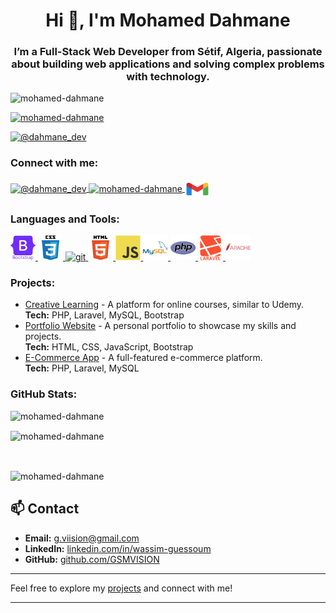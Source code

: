 <h1 align="center">Hi 👋, I'm Mohamed Dahmane</h1>
<h3 align="center">I’m a Full-Stack Web Developer from Sétif, Algeria, passionate about building web applications and solving complex problems with technology.</h3>
<p align="left"> 
  <img src="https://komarev.com/ghpvc/?username=mohamed-dahmane&label=Profile%20views&color=0e75b6&style=flat" alt="mohamed-dahmane" /> 
</p>
<p align="left"> 
  <a href="https://github.com/ryo-ma/github-profile-trophy">
    <img src="https://github-profile-trophy.vercel.app/?username=mohamed-dahmane" alt="mohamed-dahmane" />
  </a> 
</p>
<p align="left"> 
  <a href="https://twitter.com/@dahmane_dev" target="blank">
    <img src="https://img.shields.io/twitter/follow/@dahmane_dev?logo=twitter&style=for-the-badge" alt="@dahmane_dev" />
  </a> 
</p>
<h3 align="left">Connect with me:</h3>
<p align="left">
  <a href="https://twitter.com/@dahmane_dev" target="blank">
    <img align="center" src="https://raw.githubusercontent.com/rahuldkjain/github-profile-readme-generator/master/src/images/icons/Social/twitter.svg" alt="@dahmane_dev" height="30" width="40" />
  </a>
  <a href="https://linkedin.com/in/mohamed-dahmane" target="blank">
    <img align="center" src="https://raw.githubusercontent.com/rahuldkjain/github-profile-readme-generator/master/src/images/icons/Social/linked-in-alt.svg" alt="mohamed-dahmane" height="30" width="40" />
  </a>
  <a href="mailto:mohamed.dahmane@example.com" target="blank">
    <img align="center" src="https://raw.githubusercontent.com/rahuldkjain/github-profile-readme-generator/master/src/images/icons/Social/gmail.svg" alt="mohamed.dahmane@example.com" height="30" width="40" />
  </a>
</p>
<h3 align="left">Languages and Tools:</h3>
<p align="left"> 
  <a href="https://getbootstrap.com" target="_blank" rel="noreferrer">
    <img src="https://raw.githubusercontent.com/devicons/devicon/master/icons/bootstrap/bootstrap-plain-wordmark.svg" alt="bootstrap" width="40" height="40"/> 
  </a> 
  <a href="https://www.w3schools.com/css/" target="_blank" rel="noreferrer">
    <img src="https://raw.githubusercontent.com/devicons/devicon/master/icons/css3/css3-original-wordmark.svg" alt="css3" width="40" height="40"/>
  </a> 
  <a href="https://git-scm.com/" target="_blank" rel="noreferrer">
    <img src="https://www.vectorlogo.zone/logos/git-scm/git-scm-icon.svg" alt="git" width="40" height="40"/> 
  </a> 
  <a href="https://www.w3.org/html/" target="_blank" rel="noreferrer">
    <img src="https://raw.githubusercontent.com/devicons/devicon/master/icons/html5/html5-original-wordmark.svg" alt="html5" width="40" height="40"/> 
  </a> 
  <a href="https://developer.mozilla.org/en-US/docs/Web/JavaScript" target="_blank" rel="noreferrer">
    <img src="https://raw.githubusercontent.com/devicons/devicon/master/icons/javascript/javascript-original.svg" alt="javascript" width="40" height="40"/> 
  </a> 
  <a href="https://www.mysql.com/" target="_blank" rel="noreferrer">
    <img src="https://raw.githubusercontent.com/devicons/devicon/master/icons/mysql/mysql-original-wordmark.svg" alt="mysql" width="40" height="40"/> 
  </a> 
  <a href="https://www.php.net" target="_blank" rel="noreferrer">
    <img src="https://raw.githubusercontent.com/devicons/devicon/master/icons/php/php-original.svg" alt="php" width="40" height="40"/> 
  </a> 
  <a href="https://laravel.com" target="_blank" rel="noreferrer">
    <img src="https://raw.githubusercontent.com/devicons/devicon/master/icons/laravel/laravel-plain-wordmark.svg" alt="laravel" width="40" height="40"/> 
  </a> 
  <a href="https://www.apachefriends.org/index.html" target="_blank" rel="noreferrer">
    <img src="https://raw.githubusercontent.com/devicons/devicon/master/icons/apache/apache-original-wordmark.svg" alt="apache" width="40" height="40"/> 
  </a> 
</p>
<h3 align="left">Projects:</h3>
<p align="left">
  <ul>
    <li><a href="https://github.com/username/creative-learning">Creative Learning</a> - A platform for online courses, similar to Udemy. <br>
      <strong>Tech:</strong> PHP, Laravel, MySQL, Bootstrap
    </li>
    <li><a href="https://github.com/username/portfolio-website">Portfolio Website</a> - A personal portfolio to showcase my skills and projects. <br>
      <strong>Tech:</strong> HTML, CSS, JavaScript, Bootstrap
    </li>
    <li><a href="https://github.com/username/e-commerce-app">E-Commerce App</a> - A full-featured e-commerce platform. <br>
      <strong>Tech:</strong> PHP, Laravel, MySQL
    </li>
  </ul>
</p>
<h3 align="left">GitHub Stats:</h3>
<p>
  <img align="left" src="https://github-readme-stats.vercel.app/api/top-langs?username=mohamed-dahmane&show_icons=true&locale=en&layout=compact" alt="mohamed-dahmane" />
</p>
<br>
<p>
  <img align="center" src="https://github-readme-stats.vercel.app/api?username=mohamed-dahmane&show_icons=true&locale=en" alt="mohamed-dahmane" />
</p>
<br>
<p>
  <img align="center" src="https://github-readme-streak-stats.herokuapp.com/?user=mohamed-dahmane&" alt="mohamed-dahmane" />
</p>

## 📫 Contact

- **Email:** g.viision@gmail.com
- **LinkedIn:** [linkedin.com/in/wassim-guessoum](https://www.linkedin.com/in/wassim-guessoum/)
- **GitHub:** [github.com/GSMVISION](https://github.com/mohamed-dahmane)

---

Feel free to explore my [projects](https://github.com/GSMVISION?tab=repositories) and connect with me!

---
